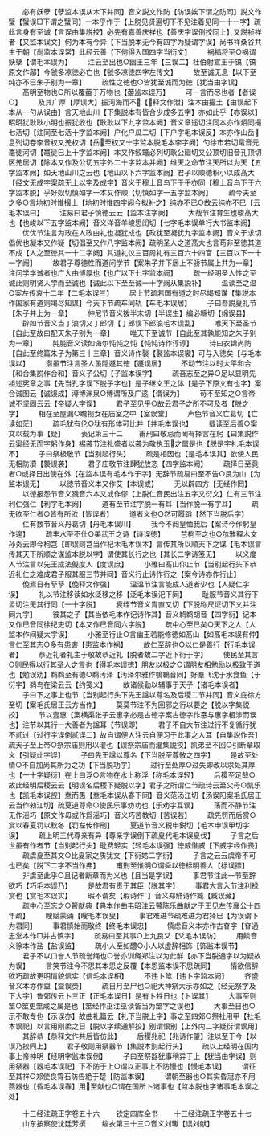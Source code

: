 <!-- { "loadSidebar": true } -->
　　必有妖孽【孽监本误从木下并同】音义説文作防【防误娭下谓之防同】説文作蠥【蠥误□下谓之蠥同】一本乎作于【上脱见贤遍切下不见注着见同一十一字】疏此言身有至诚【言误由集説挍】必先有嘉善庆祥也【善庆字误倒挍同上】又説祯祥者【又监本误文】何为本有今异【下当脱本无今有四字为疑谓字误】尚书祥桑谷共生于朝【尚监本误常】此经云善【下何得入国四字当衍文】
　　祸福将至○祸谓妖孽【谓毛本误为】
　　注云至出也○幽王三年【三误二】杜伯射宣王于镐【镐原文作鄗】今虢多凉徳必亡也【虢多凉徳四字左传文】
　　故至诚无息【以下至纯亦不巳朱子别为一章】
　　疏性之徳也○皆犹至诚而为徳【犹当由字误】
　　髙明至物也○所以覆葢于万物也【葢监本误万】
　　可一言而尽也者【者误○】
　　及其广厚【厚误大】振河海而不【释文作泄】注本由撮土【由误起下本从一勺从误由】言天地山川【下集説本有皆合少成多五字】亦如此乎【亦误以】昭昭犹耿耿小明也振犹收也【耿耿以下九字监本阙】音义章遥切注同本亦作炤同撮七活切【注同至七活十字监本阙】户化户瓜二切【下户字毛本误反】本亦作山岳息列切卷李音权又羌权切【岳至权又十字监本脱毛本李字阙】勺徐市若切鼋音元鼍徒河切【鼍徒巳上十字监本阙】本又作鲛鼈必列切耿公廻切又公顶切旧音孔顶切区羌居切【除本又作及公切五字外二十字监本并阙】维天之命节注天所以为天【五字监本阙】如天地山川之云也【地山以下六字监本阙】君子以顺徳积小以成髙大【经文无成字案疏无上以字及成字】音义于穆上音乌下于乎亦同【穆上音乌下于六字监本脱】乎好奴切慎如字一本又作顺【切慎如字一五字监本阙】
　　疏今夫至之多○言地初时惟撮土【地初时惟四字阙今拟补之】纯亦不已○故云纯亦不巳【云毛本误曰】
　　注易曰君子慎徳云云【监本注字阙】
　　大哉节注育生也峻髙大也【也峻以下五字监本阙】音义洋音羊峻思闰切【七字毛本误单行大书监本阙】
　　优优节注言为政在人政由礼也凝犹成也【政犹至凝犹九字监本阙】音义于求切倡优也凝本又作疑【切倡至又作八字监本阙】疏明圣人之道髙大也言苟非至徳其道不成【人之至徳其一十二字阙】其道礼仪三百周礼有三百六十四官【三百以下一十一字阙】
　　故君子尊徳性而道问学节【案朱子并下居上不骄节属上共为一章】注问学学诚者也广大由愽厚也【也广以下七字监本阙】
　　疏一经明圣人性之至诚此则明贤人学而至诚也【诚此以下至至诚一十字阙从集説补】
　　温读至之温○案左传哀十二年【二毛本误三】
　　居上节疏若国有道之时尽竭知谋【集説本作国家有道则竭尽知谋】今天下节疏车同轨【车毛本误居】
　　子曰吾説夏礼节【朱子并上为一章】
　　仲尼节音义拨半末切【半误生】编必緜切【绵误县】
　　辟如节音义当丁浪切又丁郎切【丁郎误下郎浪毛本误乱】
　　唯天下至圣节【自此至故曰配天朱子别为一章】
　　唯天下至诚节【自此至其孰能知之朱子别为一章】
　　肫肫音义读如诲尔忳忳之忳【忳忳诗作谆谆】
　　诗曰衣锦尚防【自此至终篇朱子为第三十三章】音义诗作褧【褧监本误裳】可与入徳矣【与毛本误以】
　　潜虽节注言圣人虽隠遯其徳【遯误居】
　　不动节注以时大平和合【和合集説作合和】音义子公切【子监本误字】
　　疏吾志至之异○足以显明先祖述宪章之事【先当孔字误下脱子字也】是子继文王之体【是子下原文有也字】案合诚图云【诚误成】溥博渊泉○博谓所及广逺【谓误为】
　　苟不至知之○言帝诚不坚固云云【帝疑人字误】
　　君子至见乎○故云君子之所不可及者【脱之字】
　　相在至屋漏○瞻视女在庙室之中【室误堂】
　　声色节音义亡葛切【亡读如茫】
　　疏毛犹有伦○犹有形体可比并【并毛本误也】
　　载读至后善○案文以载为事【疑】
　　表记第三十二
　　甫刑曰敬忌而罔有择言在躬【曰集説作云案经无而字躬作身】裼袭节注礼盛者以袭为敬执玉之属是也【脱是字礼毛本误不】
　　子曰祭极敬节【当别起行头】
　　疏是相因也【是毛本误其】欲使人民无相防凟【褺误袭】
　　君子庄敬节注肆犹放恣【四字监本阙】
　　疏择日至竟者○或择日出使在外【在监本误有毛本作于字】无辞节疏易曰至不告○艮为山【为监本误无】
　　以徳节音义本又作艾【本误或】
　　无以辟四方【无经作罔】
　　以徳报怨节音义戮音六本又或作僇【上脱仁音民出注五字又衍文】仁有三节注利仁强仁【利字毛本阙】
　　道有至节注字脱一有耳【当作脱一有字耳】
　　疏无欲至仁者○皆有所欲【皆误者】
　　道者义也○然可履蹈【然下当脱后字】
　　仁有数节音义丹葛切【丹毛本误川】
　　我今不阅皇恤我后【案诗今作躬皇作遑】
　　疏丰水至不仕○美武王之诗【诗误徳】
　　芑枸至之也○尔雅释木文孙炎云即今枸芑【即误则芑当作杞木毛本误本】言传其所以顺天下之谋【毛本误言传其天下所顺之谋监本脱以字】谓使其长行之也【其长二字诗笺无】
　　以义度人节注言以先王成法儗度人【度误庶】
　　小雅曰髙山仰止节【当别起行头下恭近礼仁之难成君子服其服三节并同】音义行止诗作行之【案今诗亦作行止】
　　俛焉日有孶孶【俛释文作强】
　　温温节注言能成人道者少也【人疑仁字误】
　　礼以节注移读如水泛移之移【泛毛本误汜下同】
　　耻服节音义其行下孟切注无其行同【一十字脱】
　　衰绖节音义胄直又切【下脱称尺证切下文并注同九字】
　　彼其之子【其当依毛本作记诗作其】音义鹈鹈胡音【四字衍】记本又作巳音同徐纪吏切【本又作巳音同六字脱】
　　疏中心至巳矣○天下之人【人监本作间疑大字误】
　　小雅至行止○言幽王若能修徳如髙山【如髙毛本误有仲】言仁至其志○多有患害【患监本作祸】
　　故仁至辞也○以仁是善行【行毛本误者】
　　恭近礼者礼主于敬故恭近礼【脱者故二字近下衍于字】
　　使民至其言○则民得以行其圣人之言也【得毛本误徳】朋友以极之○谓朋友相勉励以极致于道也【勉误劝】鹈鹈至有徳○鹈汚泽【汚泽尔雅作鴮鸅音同】好羣飞沈于水食鱼【于衍字】鹈鸟在梁云云【约笺义】
　　故诸侯勤以辅事于天子【诸毛本误者】
　　子曰下之事上也节【当别起行头下先王諡以尊名及后稷二节并同】音义庇徐方至切【案毛氏居正云方当作】
　　莫莫节注不为回邪之行以要之【脱以字集説挍】
　　节以壹惠【案横渠张子云惠字必是古徳字案古徳字作惪与惠字相涉而误也】注节以其行一大善者为諡耳【节误即】
　　君子不自大节注过行不复循行犹不贰过【过行字误倒贰误二】故自谓便人注云自便习于此事之人耳【自集説作吾】疏天子至上帝○祭宗庙则用以灌也【误祭宗庙而灌集説挍】凯弟至不回○引断章取义【引疑此字误】
　　子曰先王諡以尊名【下当脱至尊敬之四字】
　　是故至处情○不自加尚其所为之功【下当脱功字】
　　过行至处厚○过失即改以求处其厚也【一十字疑衍】在上曰浮○言物在水上称浮【称毛本误轻】
　　后稷至足哉○故此经明后稷云云【明误名后稷下疑脱以字】君子之所谓仁节疏诗云至父母○凯乐也【凯毛本误觊】憃而愚【憃毛本误从春下同】音义范汤江切【汤误阳案毛氏居正云当作勑江切】疏夏道尊命○使民乐事劝功也【乐劝字互误】
　　荡而不静节注无作滛巧【原文作毋或作爲滛巧】音义巧苦教切【苦误若】
　　疏先罚而后赏○赏以春夏罚以秋冬【罚左传作刑】
　　夏道节音义税申鋭切【毛本申误甲切字误】
　　疏上明三代尊亲有异【尊亲字误倒下疏夏代毛本误夏伐】
　　子言之后世虽有作者节【当别起行头】耻费轻实【轻毛本误强】徳威惟威【下威字经作畏】
　　疏虞夏至其文○比夏家之质犹文【下衍姑二字衍】
　　子言之云云虞帝不可也已矣【脱下二字不当作弗】
　　甫刑至惟明○谓舜以徳标明善人【标误摽】
　　非虞至此乎○且记者断章而为义也【且当是字误】
　　事君节注此一节至辞欲巧【巧毛本误乃】
　　是故君有责于其臣【脱其字】
　　事君大言入节注利禄赏也【赏毛本误实】
　　瑕不谓矣【瑕诗作】音义郑觧诗作臧【臧误藏】
　　疏中心至忘之○瞽献典【典本作曲韦昭注云瞽陈乐曲献之于王见左传襄公十四年疏】
　　瞍赋蒙诵【瞍毛本误叟】
　　事君难进节疏难进为君择巳【为误谓下为君同】
　　事君慎始而敬终【终毛本误忠】
　　慎虑音义本亦作古眘字【眘通志堂本作□并古慎字】
　　疏易曰至其事○上九艮爻【爻毛本误防】
　　用餤音义徐本作盐【盐误监】
　　疏小人至如醴○小人以虚辞相饰【饰监本误节】
　　君子不以口誉人节疏誉绳也○誉亦训绳郑注以为此觧【亦下当脱通字以为疑故为误】
　　言笑节注今不思其本恩之反覆【本恩监本误不思疏同】
　　情欲信辞欲巧疏故更明情貌信实【信毛本误相】
　　不违卜筮【违卜字监本阙】
　　齐盛音义本亦作齍【齍误赍】
　　疏日月至尸也○祀大神祭大示亦如之【经无祭字及下大字】鲁郊传云卜三正【正毛本误日】是有卜牲日也【卜误其】
　　大事至则筮○筮更筮咸之属是也【筮经作巫注巫读皆当为筮字之误也】
　　大事至日也○示不敢专也【示误亦】故曲礼篇云【礼下当脱上字】事之至四郊○祭社用甲【社毛本误祀】以言用刚柔之日【脱以字续通觧挍】别谓恨别【上外内二字疑衍谓误用】
　　其辞恭【恭释文作共后皆仿此】
　　后稷兆祀【兆诗作肇】注以至于今【以误乃挍同上】
　　君子敬则用祭器节【集説本别起行头】
　　疏以上经明在国内事上帝神明【经明字监本误倒】
　　子曰至祭器犹事稍异于上【犹当由字误】则用祭器【器毛本误祀】下不防于上○谓以正事上不防慢也【慢毛本误】
　　谓征至其祥○郑使良霄石防告絶于楚【防监本误】
　　谓朝至器也○其实昏冠亦不用燕器也【昏毛本误春】用至献也○谓在国所卜诸事也【监本脱也字诸事毛本误之处】





　　十三经注疏正字卷五十六
　　钦定四库全书
　　十三经注疏正字卷五十七
　　山东按察使沈廷芳撰
　　缁衣第三十三○音义刘瓛【误刘献】
